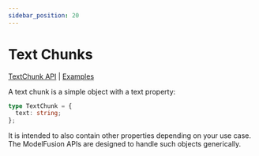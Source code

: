 ```yaml
---
sidebar_position: 20
---
```


# Text Chunks

[TextChunk API](/api/modules#textchunk) | [Examples](https://github.com/lgrammel/modelfusion/tree/main/examples/basic/src/text-chunk/)

A text chunk is a simple object with a text property:

```ts
type TextChunk = {
  text: string;
};
```

It is intended to also contain other properties depending on your use case.
The ModelFusion APIs are designed to handle such objects generically.
